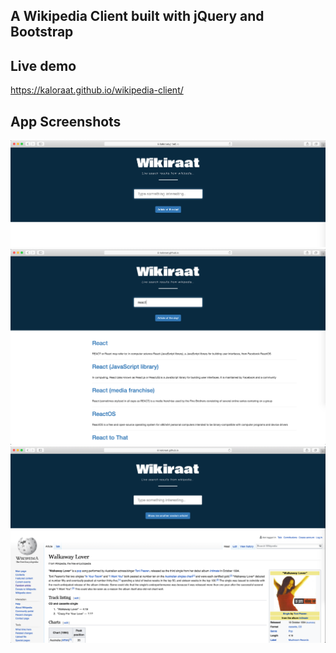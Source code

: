 ## A Wikipedia Client built with jQuery and Bootstrap

## Live demo

https://kaloraat.github.io/wikipedia-client/

## App Screenshots

<img src="/img/app.png" alt="A Wikipedia Client built with jQuery and Bootstrap" />
<img src="/img/app2.png" alt="A Wikipedia Client built with jQuery and Bootstrap" />
<img src="/img/app3.png" alt="A Wikipedia Client built with jQuery and Bootstrap" />
